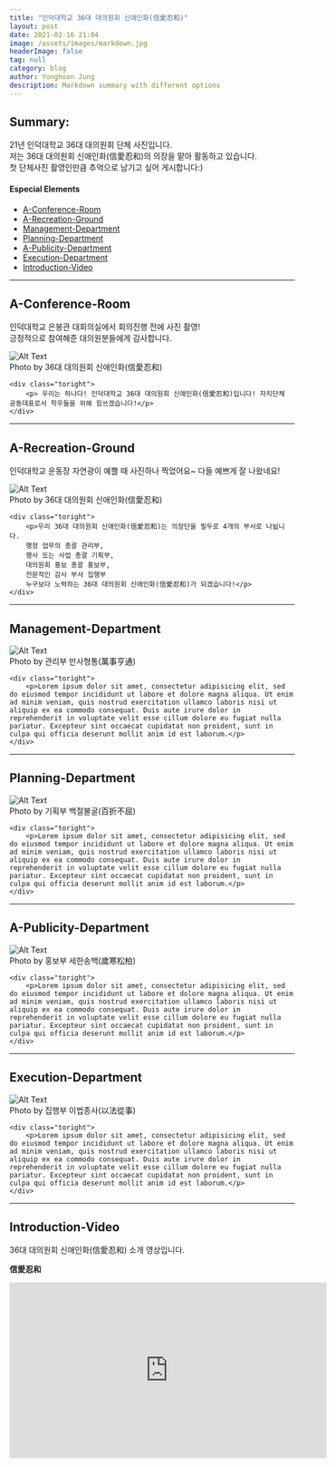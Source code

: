 ```yaml
---
title: "인덕대학교 36대 대의원회 신애인화(信愛忍和)"
layout: post
date: 2021-02-16 21:04
image: /assets/images/markdown.jpg
headerImage: false
tag: null
category: blog
author: Yonghoon Jung
description: Markdown summary with different options
---
```


## Summary:

21년 인덕대학교 36대 대의원회 단체 사진입니다.<br>
저는 36대 대의원회 신애인화(信愛忍和)의 의장을 맡아 활동하고 있습니다.<br>
첫 단체사진 촬영인만큼 추억으로 남기고 싶어 게시합니다:)

#### Especial Elements
- [A-Conference-Room](#a-conference-room)
- [A-Recreation-Ground](#a-recreation-ground)
- [Management-Department](#danagement-department)
- [Planning-Department](#planning-department)
- [A-Publicity-Department](#a-publicity-department)
- [Execution-Department](#execution-department)
- [Introduction-Video](#introduction-video)

---

## A-Conference-Room

인덕대학교 은봉관 대회의실에서 회의진행 전에 사진 촬영! <br>
긍정적으로 참여해준 대의원분들에게 감사합니다.


<div class="side-by-side">
    <div class="toleft">
        <img class="image" src="https://yonghoon-jung.github.io/assets/images/A-Conference-Room.JPG" alt="Alt Text">
        <figcaption class="caption">Photo by 36대 대의원회 신애인화(信愛忍和)</figcaption>
    </div>

    <div class="toright">
        <p> 우리는 하나다! 인덕대학교 36대 대의원회 신애인화(信愛忍和)입니다! 자치단체 공동대표로서 학우들을 위해 힘쓰겠습니다!</p>
    </div>
</div>

---

## A-Recreation-Ground

인덕대학교 운동장 자연광이 예쁠 때 사진하나 찍었어요~ 다들 예쁘게 잘 나왔네요!

<div class="side-by-side">
    <div class="toleft">
        <img class="image" src="https://yonghoon-jung.github.io/assets/images/A-Recreation-Ground.JPG" alt="Alt Text">
        <figcaption class="caption">Photo by 36대 대의원회 신애인화(信愛忍和)</figcaption>
    </div>

    <div class="toright">
        <p>우리 36대 대의원회 신애인화(信愛忍和)는 의장단을 필두로 4개의 부서로 나뉩니다.
        행정 업무의 총괄 관리부, 
        행사 또는 사업 총괄 기획부, 
        대의원회 홍보 총괄 홍보부, 
        전문적인 감사 부서 집행부
        누구보다 노력하는 36대 대의원회 신애인화(信愛忍和)가 되겠습니다!</p>
    </div>
</div>


---

## Management-Department

<div class="side-by-side">
    <div class="toleft">
        <img class="image" src="https://yonghoon-jung.github.io/assets/images/Management-Department.JPG" alt="Alt Text">
        <figcaption class="caption">Photo by 관리부 만사형통(萬事亨通)</figcaption>
    </div>

    <div class="toright">
        <p>Lorem ipsum dolor sit amet, consectetur adipisicing elit, sed do eiusmod tempor incididunt ut labore et dolore magna aliqua. Ut enim ad minim veniam, quis nostrud exercitation ullamco laboris nisi ut aliquip ex ea commodo consequat. Duis aute irure dolor in reprehenderit in voluptate velit esse cillum dolore eu fugiat nulla pariatur. Excepteur sint occaecat cupidatat non proident, sunt in culpa qui officia deserunt mollit anim id est laborum.</p>
    </div>
</div>

---

## Planning-Department


<div class="side-by-side">
    <div class="toleft">
        <img class="image" src="https://yonghoon-jung.github.io/assets/images/Planning-Department.JPG" alt="Alt Text">
        <figcaption class="caption">Photo by 기획부 백절불굴(百折不屈)</figcaption>
    </div>

    <div class="toright">
        <p>Lorem ipsum dolor sit amet, consectetur adipisicing elit, sed do eiusmod tempor incididunt ut labore et dolore magna aliqua. Ut enim ad minim veniam, quis nostrud exercitation ullamco laboris nisi ut aliquip ex ea commodo consequat. Duis aute irure dolor in reprehenderit in voluptate velit esse cillum dolore eu fugiat nulla pariatur. Excepteur sint occaecat cupidatat non proident, sunt in culpa qui officia deserunt mollit anim id est laborum.</p>
    </div>
</div>

---

## A-Publicity-Department

<div class="side-by-side">
    <div class="toleft">
        <img class="image" src="https://yonghoon-jung.github.io/assets/images/A-Publicity-Department.JPG" alt="Alt Text">
        <figcaption class="caption">Photo by 홍보부 세한송백(歲寒松柏)</figcaption>
    </div>

    <div class="toright">
        <p>Lorem ipsum dolor sit amet, consectetur adipisicing elit, sed do eiusmod tempor incididunt ut labore et dolore magna aliqua. Ut enim ad minim veniam, quis nostrud exercitation ullamco laboris nisi ut aliquip ex ea commodo consequat. Duis aute irure dolor in reprehenderit in voluptate velit esse cillum dolore eu fugiat nulla pariatur. Excepteur sint occaecat cupidatat non proident, sunt in culpa qui officia deserunt mollit anim id est laborum.</p>
    </div>
</div>

---

## Execution-Department

<div class="side-by-side">
    <div class="toleft">
        <img class="image" src="https://yonghoon-jung.github.io/assets/images/Execution-Department.JPG" alt="Alt Text">
        <figcaption class="caption">Photo by 집행부 이법종사(以法從事)</figcaption>
    </div>

    <div class="toright">
        <p>Lorem ipsum dolor sit amet, consectetur adipisicing elit, sed do eiusmod tempor incididunt ut labore et dolore magna aliqua. Ut enim ad minim veniam, quis nostrud exercitation ullamco laboris nisi ut aliquip ex ea commodo consequat. Duis aute irure dolor in reprehenderit in voluptate velit esse cillum dolore eu fugiat nulla pariatur. Excepteur sint occaecat cupidatat non proident, sunt in culpa qui officia deserunt mollit anim id est laborum.</p>
    </div>
</div>

---

## Introduction-Video

36대 대의원회 신애인화(信愛忍和) 소개 영상입니다.

**信愛忍和**

<iframe width="560" height="310" src="https://www.youtube.com/watch?v=wRfyvadl6Ro" frameborder="0" allowfullscreen></iframe>
